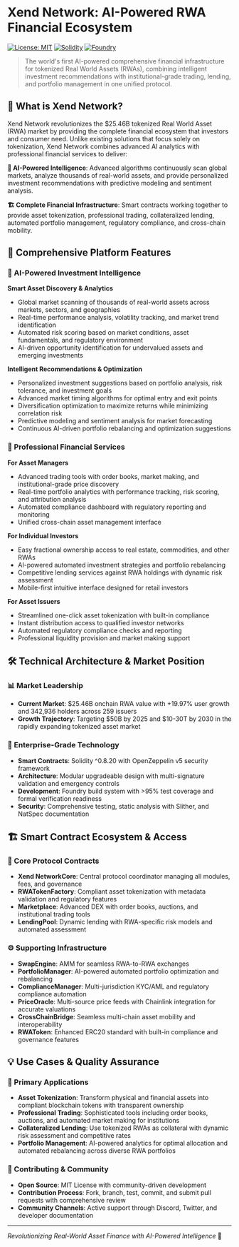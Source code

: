 # Xend Network: AI-Powered RWA Financial Ecosystem

[![License: MIT](https://img.shields.io/badge/License-MIT-yellow.svg)](https://opensource.org/licenses/MIT)
[![Solidity](https://img.shields.io/badge/Solidity-^0.8.20-blue)](https://docs.soliditylang.org/)
[![Foundry](https://img.shields.io/badge/Built%20with-Foundry-orange)](https://getfoundry.sh/)

> The world's first AI-powered comprehensive financial infrastructure for tokenized Real World Assets (RWAs), combining intelligent investment recommendations with institutional-grade trading, lending, and portfolio management in one unified protocol.

## 🌟 What is Xend Network?

Xend Network revolutionizes the $25.46B tokenized Real World Asset (RWA) market by providing the complete financial ecosystem that investors and consumer need. Unlike existing solutions that focus solely on tokenization, Xend Network combines advanced AI analytics with professional financial services to deliver:

**🤖 AI-Powered Intelligence**: Advanced algorithms continuously scan global markets, analyze thousands of real-world assets, and provide personalized investment recommendations with predictive modeling and sentiment analysis.

**🏗️ Complete Financial Infrastructure**: Smart contracts working together to provide asset tokenization, professional trading, collateralized lending, automated portfolio management, regulatory compliance, and cross-chain mobility.

## 🚀 Comprehensive Platform Features

### 🤖 AI-Powered Investment Intelligence

**Smart Asset Discovery & Analytics**

- Global market scanning of thousands of real-world assets across markets, sectors, and geographies
- Real-time performance analysis, volatility tracking, and market trend identification
- Automated risk scoring based on market conditions, asset fundamentals, and regulatory environment
- AI-driven opportunity identification for undervalued assets and emerging investments

**Intelligent Recommendations & Optimization**

- Personalized investment suggestions based on portfolio analysis, risk tolerance, and investment goals
- Advanced market timing algorithms for optimal entry and exit points
- Diversification optimization to maximize returns while minimizing correlation risk
- Predictive modeling and sentiment analysis for market forecasting
- Continuous AI-driven portfolio rebalancing and optimization suggestions

### 💼 Professional Financial Services

**For Asset Managers**

- Advanced trading tools with order books, market making, and institutional-grade price discovery
- Real-time portfolio analytics with performance tracking, risk scoring, and attribution analysis
- Automated compliance dashboard with regulatory reporting and monitoring
- Unified cross-chain asset management interface

**For Individual Investors**

- Easy fractional ownership access to real estate, commodities, and other RWAs
- AI-powered automated investment strategies and portfolio rebalancing
- Competitive lending services against RWA holdings with dynamic risk assessment
- Mobile-first intuitive interface designed for retail investors

**For Asset Issuers**

- Streamlined one-click asset tokenization with built-in compliance
- Instant distribution access to qualified investor networks
- Automated regulatory compliance checks and reporting
- Professional liquidity provision and market making support

## 🛠️ Technical Architecture & Market Position

### 📊 Market Leadership

- **Current Market**: $25.46B onchain RWA value with +19.97% user growth and 342,936 holders across 259 issuers
- **Growth Trajectory**: Targeting $50B by 2025 and $10-30T by 2030 in the rapidly expanding tokenized asset market

### 🔧 Enterprise-Grade Technology

- **Smart Contracts**: Solidity ^0.8.20 with OpenZeppelin v5 security framework
- **Architecture**: Modular upgradeable design with multi-signature validation and emergency controls
- **Development**: Foundry build system with >95% test coverage and formal verification readiness
- **Security**: Comprehensive testing, static analysis with Slither, and NatSpec documentation

## 🏗️ Smart Contract Ecosystem & Access

### 🔧 Core Protocol Contracts

- **Xend NetworkCore**: Central protocol coordinator managing all modules, fees, and governance
- **RWATokenFactory**: Compliant asset tokenization with metadata validation and regulatory features
- **Marketplace**: Advanced DEX with order books, auctions, and institutional trading tools
- **LendingPool**: Dynamic lending with RWA-specific risk models and automated assessment

### ⚙️ Supporting Infrastructure

- **SwapEngine**: AMM for seamless RWA-to-RWA exchanges
- **PortfolioManager**: AI-powered automated portfolio optimization and rebalancing
- **ComplianceManager**: Multi-jurisdiction KYC/AML and regulatory compliance automation
- **PriceOracle**: Multi-source price feeds with Chainlink integration for accurate valuations
- **CrossChainBridge**: Seamless multi-chain asset mobility and interoperability
- **RWAToken**: Enhanced ERC20 standard with built-in compliance and governance features

## 💡 Use Cases & Quality Assurance

### 🎯 Primary Applications

- **Asset Tokenization**: Transform physical and financial assets into compliant blockchain tokens with transparent ownership
- **Professional Trading**: Sophisticated tools including order books, auctions, and automated market making for institutions
- **Collateralized Lending**: Use tokenized RWAs as collateral with dynamic risk assessment and competitive rates
- **Portfolio Management**: AI-powered analytics for optimal allocation and automated rebalancing across diverse RWA portfolios

### 🌟 Contributing & Community

- **Open Source**: MIT License with community-driven development
- **Contribution Process**: Fork, branch, test, commit, and submit pull requests with comprehensive review
- **Community Channels**: Active support through Discord, Twitter, and developer documentation

---

_Revolutionizing Real-World Asset Finance with AI-Powered Intelligence_ 🚀

